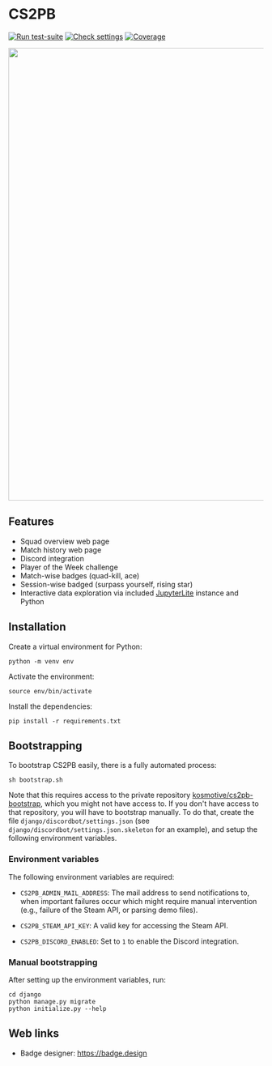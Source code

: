 # CS2PB

[![Run test-suite](https://github.com/kosmotive/cs2pb/actions/workflows/django-tests.yaml/badge.svg)](https://github.com/kosmotive/cs2pb/actions/workflows/django-tests.yaml)
[![Check settings](https://github.com/kosmotive/cs2pb/actions/workflows/check-settings.yaml/badge.svg)](https://github.com/kosmotive/cs2pb/actions/workflows/check-settings.yaml)
[![Coverage](https://img.shields.io/endpoint?url=https://gist.githubusercontent.com/kostrykin/48d2e30f4e914519ccb60090cf2ee742/raw/cs2pb.json)](https://github.com/kosmotive/cs2pb/actions/workflows/django-tests.yaml)

<img width="894" src="https://github.com/user-attachments/assets/b25b17c1-6636-4a01-9f52-4c761c2a033f">

## Features

- Squad overview web page
- Match history web page
- Discord integration
- Player of the Week challenge
- Match-wise badges (quad-kill, ace)
- Session-wise badged (surpass yourself, rising star)
- Interactive data exploration via included [JupyterLite](https://github.com/jupyterlite) instance and Python

## Installation

Create a virtual environment for Python:
```
python -m venv env
```

Activate the environment:
```
source env/bin/activate
```

Install the dependencies:
```
pip install -r requirements.txt
```

## Bootstrapping

To bootstrap CS2PB easily, there is a fully automated process:
```
sh bootstrap.sh
```
Note that this requires access to the private repository [kosmotive/cs2pb-bootstrap](https://github.com/kosmotive/cs2pb-bootstrap), which you might not have access to. If you don't have access to that repository, you will have to bootstrap manually. To do that, create the file `django/discordbot/settings.json` (see `django/discordbot/settings.json.skeleton` for an example), and setup the following environment variables.

### Environment variables

The following environment variables are required:

- `CS2PB_ADMIN_MAIL_ADDRESS`: The mail address to send notifications to, when important failures occur which might require manual intervention (e.g., failure of the Steam API, or parsing demo files).

- `CS2PB_STEAM_API_KEY`: A valid key for accessing the Steam API.

- `CS2PB_DISCORD_ENABLED`: Set to `1` to enable the Discord integration.

### Manual bootstrapping

After setting up the environment variables, run:
```
cd django
python manage.py migrate
python initialize.py --help
```

## Web links

- Badge designer: <https://badge.design>
